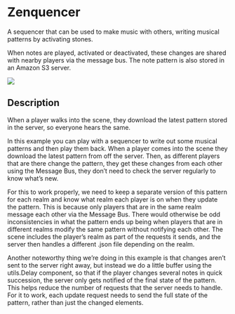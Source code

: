 # Zenquencer

A sequencer that can be used to make music with others, writing musical patterns by activating stones.

When notes are played, activated or deactivated, these changes are shared with nearby players via the message bus. The note pattern is also stored in an Amazon S3 server.

![](screenshot/zenquencer.gif)

<!-- ![demo](https://github.com/decentraland-scenes/piano-floor-example-scene/blob/master/screenshots/piano-floor.gif) -->

## Description

When a player walks into the scene, they download the latest pattern stored in the server, so everyone hears the same.

In this example you can play with a sequencer to write out some musical patterns and then play them back. When a player comes into the scene they download the latest pattern from off the server. Then, as different players that are there change the pattern, they get these changes from each other using the Message Bus, they don’t need to check the server regularly to know what’s new.

For this to work properly, we need to keep a separate version of this pattern for each realm and know what realm each player is on when they update the pattern. This is because only players that are in the same realm message each other via the Message Bus. There would otherwise be odd inconsistencies in what the pattern ends up being when players that are in different realms modify the same pattern without notifying each other. The scene includes the player’s realm as part of the requests it sends, and the server then handles a different .json file depending on the realm.

Another noteworthy thing we’re doing in this example is that changes aren’t sent to the server right away, but instead we do a little buffer using the utils.Delay component, so that if the player changes several notes in quick succession, the server only gets notified of the final state of the pattern. This helps reduce the number of requests that the server needs to handle. For it to work, each update request needs to send the full state of the pattern, rather than just the changed elements.
